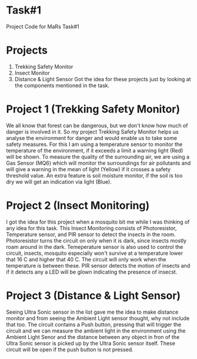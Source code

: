 # Task#1
Project Code for MaRs Task#1
# Projects 
1. Trekking Safety Monitor
2. Insect Monitor
3. Distance & Light Sensor
  Got the idea for these projects just by looking at the components mentioned in the task. 
# Project 1 (Trekking Safety Monitor)
We all know that forest can be dangerous, but we don't know how much of danger is involved in it. So my project Trekking Safety Monitor helps us analyse the environment for danger and would enable us to take some safety measures. For this I am using a temperature sensor to monitor the temperature of the environment, if it exceeds a limit a warning light (Red) will be shown. To measure the quality of the surrounding air, we are using a Gas Sensor (MQ6) which will monitor the surroundings for air pollutants and will give a warning in the mean of light (Yellow) if it crosses a safety threshold value. An extra feature is soil moisture monitor, if the soil is too dry we will get an indication via light (Blue).
# Project 2 (Insect Monitoring)
I got the idea for this project when a mosquito bit me while I was thinking of any idea for this task. This Insect Monitoring consists of Photoresistor, Temperature sensor, and PIR sensor to detect the insects in the room. Photoresistor turns the circuit on only when it is dark, since insects mostly roam around in the dark. Temeperature sensor is also used to control the circuit, insects, mosquito especially won't survive at a temperature lower that 16 C and higher that 40 C. The circuit will only work when the temperature is between these. PIR sensor detects the motion of insects and if it detects any a LED will be glown indicating the presence of insecst.
# Project 3 (Distance & Light Sensor)
Seeing Ultra Sonic sensor in the list gave me the idea to make distance monitor and from seeing the Ambient Light sensor thought, why not include that too. The circuit contains a Push button, pressing that will trigger the circuit and we can measure the ambient light in the environment using the Ambient Light Senor and the distance between any object in fron of the Ultra Sonic sensor is picked up by the Ultra Sonic sensor itself. These circuit will be open if the push button is not pressed.
